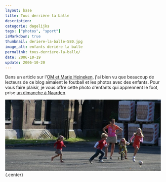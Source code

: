 ```yaml
---
layout: base
title: Tous derrière la balle
description: 
categorie: dagelijks
tags: ["photos", "sport"]
isMarkdown: true
thumbnail: deriere-la-balle-580.jpg
image_alt: enfants derière la balle
permalink: tous-derriere-la-balle/
date: 2006-10-19
update: 2006-10-20
---
```




Dans un article sur l'[OM et Marie Heineken](/marie-heineken-est-fan-de-l-om), j'ai bien vu que beaucoup de lecteurs de ce blog aimaient le foutball et les photos avec des enfants. Pour vous faire plaisir, je vous offre cette photo d'enfants qui apprennent le foot, prise [un dimanche à Naarden](/naarden-c-etait-dimanche).

![enfants derière la balle](deriere-la-balle-580.jpg){.center}
